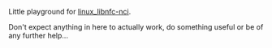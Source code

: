 Little playground for [linux_libnfc-nci](https://github.com/NXPNFCLinux/linux_libnfc-nci).

Don't expect anything in here to actually work, do something useful or be of any further help...

